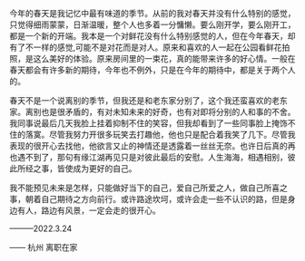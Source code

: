 ​		今年的春天是我记忆中最有味道的季节。从前的我对春天并没有什么特别的感觉，只觉得细雨蒙蒙，日渐温暖，整个人也多着一分慵懒。要么刚开学，要么刚开工，都是一个新的开端。我本是一个对鲜花没有什么特别感觉的人，但在今年春天，却有了不一样的感觉,可能不是对花而是对人。原来和喜欢的人一起在公园看鲜花拍照，是这么美好的体验。原来房间里的一束花，真的能带来许多的好心情。一般在春天都会有许多新的期待，今年也不例外，只是在今年的期待中，都是关于两个人的。

​		春天不是一个说离别的季节，但我还是和老东家分别了，这个我还蛮喜欢的老东家。离别也是很矛盾的，有对未知未来的好奇，也有对即将分别的人和事的不舍。我同事说最后几天我脸上挂着抑制不住的笑容，但我却看到了一些同事脸上掩饰不住的落寞。尽管我努力开很多玩笑去打趣他，他也只是配合着我笑了几下。尽管我表现的很开心去找他，他欲言又止的神情还是透露着一丝丝无奈。也许日后真的再也遇不到了，那句有缘江湖再见只是对彼此最后的安慰。人生海海，相遇相别，彼此所经之事，皆使成为更好的自己。

​		我不能预见未来是怎样，只能做好当下的自己，爱自己所爱之人，做自己所喜之事，朝着自己期待之方向前行。或许路途坎坷，或许会走一些不认识的路，但是身边有人，路边有风景，一定会走的很开心。



———2022.3.24

—— 杭州	离职在家

